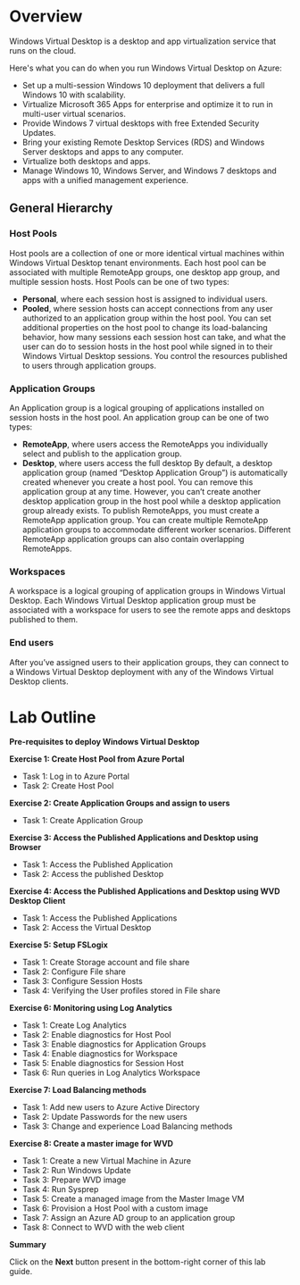 # **Overview** 
   
Windows Virtual Desktop is a desktop and app virtualization service that runs on the cloud.

Here's what you can do when you run Windows Virtual Desktop on Azure:

   - Set up a multi-session Windows 10 deployment that delivers a full Windows 10 with scalability.
   - Virtualize Microsoft 365 Apps for enterprise and optimize it to run in multi-user virtual scenarios.
   - Provide Windows 7 virtual desktops with free Extended Security Updates.
   - Bring your existing Remote Desktop Services (RDS) and Windows Server desktops and apps to any computer.
   - Virtualize both desktops and apps.
   - Manage Windows 10, Windows Server, and Windows 7 desktops and apps with a unified management experience.

## **General Hierarchy**

### **Host Pools**

Host pools are a collection of one or more identical virtual machines within Windows Virtual Desktop tenant environments. Each host pool can be associated with multiple RemoteApp groups, one desktop app group, and multiple session hosts. Host Pools can be one of two types: 

   - **Personal**, where each session host is assigned to individual users. 
   - **Pooled**, where session hosts can accept connections from any user authorized to an application group within the host pool. You can set additional properties on the host pool to change its load-balancing behavior, how many sessions each session host can take, and what the user can do to session hosts in the host pool while signed in to their Windows Virtual Desktop sessions. You control the resources published to users through application groups. 


### **Application Groups**

An Application group is a logical grouping of applications installed on session hosts in the host pool. An application group can be one of two types: 

   - **RemoteApp**, where users access the RemoteApps you individually select and publish to the application group. 
   - **Desktop**, where users access the full desktop By default, a desktop application group (named “Desktop Application Group”) is automatically created whenever you create a host pool. You can remove this application group at any time. However, you can’t create another desktop application group in the host pool while a desktop application group already exists. To publish RemoteApps, you must create a RemoteApp application group. You can create multiple RemoteApp application groups to accommodate different worker scenarios. Different RemoteApp application groups can also contain overlapping RemoteApps. 


### **Workspaces** 

A workspace is a logical grouping of application groups in Windows Virtual Desktop. Each Windows Virtual Desktop application group must be associated with a workspace for users to see the remote apps and desktops published to them. 

### **End users**

After you’ve assigned users to their application groups, they can connect to a Windows Virtual Desktop deployment with any of the Windows Virtual Desktop clients. 


# Lab Outline

**Pre-requisites to deploy Windows Virtual Desktop**

**Exercise 1: Create Host Pool from Azure Portal**

- Task 1: Log in to Azure Portal
- Task 2: Create Host Pool
    
**Exercise 2: Create Application Groups and assign to users**
    
- Task 1: Create Application Group
    
**Exercise 3: Access the Published Applications and Desktop using Browser**

- Task 1: Access the Published Application
- Task 2: Access the published Desktop
    
**Exercise 4: Access the Published Applications and Desktop using WVD Desktop Client**
    
- Task 1: Access the Published Applications
- Task 2: Access the Virtual Desktop
    
**Exercise 5: Setup FSLogix**
    
- Task 1: Create Storage account and file share
- Task 2: Configure File share
- Task 3: Configure Session Hosts
- Task 4: Verifying the User profiles stored in File share
    
**Exercise 6: Monitoring using Log Analytics**
    
- Task 1: Create Log Analytics
- Task 2: Enable diagnostics for Host Pool
- Task 3: Enable diagnostics for Application Groups
- Task 4: Enable diagnostics for Workspace
- Task 5: Enable diagnostics for Session Host
- Task 6: Run queries in Log Analytics Workspace
    
**Exercise 7: Load Balancing methods**
    
- Task 1: Add new users to Azure Active Directory
- Task 2: Update Passwords for the new users
- Task 3: Change and experience Load Balancing methods
    
**Exercise 8: Create a master image for WVD**
    
- Task 1: Create a new Virtual Machine in Azure
- Task 2: Run Windows Update
- Task 3: Prepare WVD image
- Task 4: Run Sysprep
- Task 5: Create a managed image from the Master Image VM
- Task 6: Provision a Host Pool with a custom image
- Task 7: Assign an Azure AD group to an application group
- Task 8: Connect to WVD with the web client
    
**Summary**


Click on the **Next** button present in the bottom-right corner of this lab guide.  
